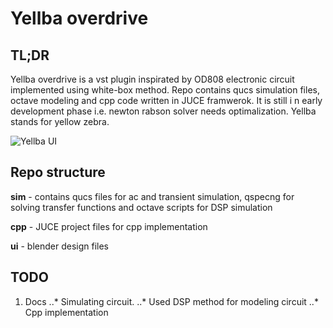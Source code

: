 # Yellba overdrive
## TL;DR
Yellba overdrive is a vst plugin inspirated by OD808 electronic circuit implemented using white-box method. Repo contains qucs simulation files, octave modeling and cpp code written in JUCE framwerok. It is still i n early development phase i.e. newton rabson solver needs optimalization. Yellba stands for yellow zebra.

![Yellba UI][main]

## Repo structure
**sim** - contains qucs files for ac and transient simulation, qspecng for solving transfer functions and octave scripts for DSP simulation

**cpp** - JUCE project files for cpp implementation

**ui** - blender design files

## TODO
1. Docs
..* Simulating circuit.
..* Used DSP method for modeling circuit
..* Cpp implementation






<!---
References
-->
[main]: .ui/render/h.png
